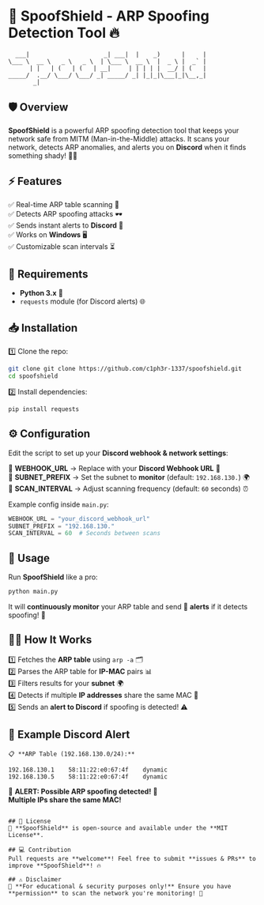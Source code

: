 # 🚨 SpoofShield - ARP Spoofing Detection Tool 🔥

```
  ___|                     _| ___|  |    _)      |     | 
\___ \  __ \   _ \   _ \  | \___ \  __ \  |  _ \ |  _` | 
      | |   | (   | (   | __|     | | | | |  __/ | (   | 
_____/  .__/ \___/ \___/ _| _____/ _| |_|_|\___|_|\__,_| 
       _|  
```

## 🛡️ Overview
**SpoofShield** is a powerful ARP spoofing detection tool that keeps your network safe from MITM (Man-in-the-Middle) attacks. It scans your network, detects ARP anomalies, and alerts you on **Discord** when it finds something shady! 🕵️‍♂️


## ⚡ Features
✅ Real-time ARP table scanning 🔄  
✅ Detects ARP spoofing attacks 🕶️  
✅ Sends instant alerts to **Discord** 🚀  
✅ Works on **Windows** 🖥️  
✅ Customizable scan intervals ⏳  

## 🔧 Requirements
- **Python 3.x** 🐍
- `requests` module (for Discord alerts) 🌐

## 📥 Installation
1️⃣ Clone the repo:
   ```bash
   git clone git clone https://github.com/c1ph3r-1337/spoofshield.git
   cd spoofshield
   ```
2️⃣ Install dependencies:
   ```bash
   pip install requests
   ```

## ⚙️ Configuration
Edit the script to set up your **Discord webhook & network settings**:

🔹 **WEBHOOK_URL** → Replace with your **Discord Webhook URL** 🎯  
🔹 **SUBNET_PREFIX** → Set the subnet to **monitor** (default: `192.168.130.`) 🌍  
🔹 **SCAN_INTERVAL** → Adjust scanning frequency (default: `60` seconds) ⏰  

Example config inside `main.py`:
```python
WEBHOOK_URL = "your_discord_webhook_url"
SUBNET_PREFIX = "192.168.130." 
SCAN_INTERVAL = 60  # Seconds between scans
```

## 🚀 Usage
Run **SpoofShield** like a pro:
```bash
python main.py
```
It will **continuously monitor** your ARP table and send 🔔 **alerts** if it detects spoofing! 👀

## 🕵️‍♂️ How It Works
1️⃣ Fetches the **ARP table** using `arp -a` 🗂️  
2️⃣ Parses the ARP table for **IP-MAC** pairs 📊  
3️⃣ Filters results for your **subnet** 🌍  
4️⃣ Detects if multiple **IP addresses** share the same MAC 🚨  
5️⃣ Sends an **alert to Discord** if spoofing is detected! ⚠️  

## 📢 Example Discord Alert
```
📋 **ARP Table (192.168.130.0/24):**
```
```plaintext
192.168.130.1    58:11:22:e0:67:4f    dynamic
192.168.130.5    58:11:22:e0:67:4f    dynamic
```

🔔 **ALERT: Possible ARP spoofing detected!** 🚨  
**Multiple IPs share the same MAC!**
```

## 📜 License
🚀 **SpoofShield** is open-source and available under the **MIT License**. 

## 💻 Contribution
Pull requests are **welcome**! Feel free to submit **issues & PRs** to improve **SpoofShield**! 🔥

## ⚠️ Disclaimer
🛑 **For educational & security purposes only!** Ensure you have **permission** to scan the network you're monitoring! 🚫

